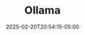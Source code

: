 ---
weight: 3
title: "Ollama"
description: ""
icon: "article"
date: "2025-02-20T20:54:15-05:00"
lastmod: "2025-02-20T20:54:15-05:00"
toc: true
---